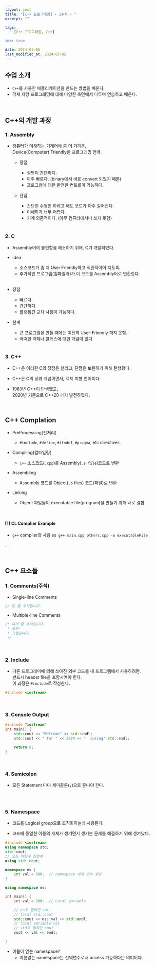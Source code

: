 ```yaml
---
layout: post
title: "[C++ 프로그래밍] - 1주차 - "
excerpt: ""

tags:
  - [C++ 프로그래밍, C++]

toc: true

date: 2024-03-05
last_modified_at: 2024-03-05
---
```

## 수업 소개
- `C++`를 사용한 애플리케이션을 만드는 방법을 배운다.
- 객체 지향 프로그래밍에 대해 다양한 측면에서 다루며 연습하고 배운다.

<br>

## C++의 개발 과정
### 1. Assembly
- 컴퓨터가 이해하는 기계어에 좀 더 가까운,  
Device(Computer) Friendly한 프로그래밍 언어.  

  - 장점 
    - 설명이 간단하다.
    - 아주 빠르다. (binary에서 바로 convert 되었기 때문)
    - 프로그램에 대한 완전한 컨트롤이 가능하다.  

  - 단점
    - 간단한 수행만 하려고 해도 코드가 아주 길어진다.  
    - 이해하기 너무 어렵다.
    - 기계 의존적이다. (아무 컴퓨터에서나 쓰지 못함)  

    <br>

### 2. C
- Assembly어의 불편함을 해소하기 위해, C가 개발되었다.  

- Idea
  - 소스코드가 좀 더 User Friendly하고 직관적이어 지도록.
  - 추가적인 프로그램(컴파일러)가 이 코드를 Assembly어로 변환한다.  
  <br>

- 장점
  - 빠르다.
  - 간단하다.
  - 플랫폼간 교차 사용이 가능하다.

- 한계
  - 큰 프로그램을 만들 때에는 여전히 User-Friendly 하지 못함.
  - 어떠한 객체나 클래스에 대한 개념이 없다.  

  <br>

### 3. C++
- C++은 이러한 C의 장점은 살리고, 단점은 보완하기 위해 탄생했다.

- C++은 C의 상위 개념이면서, 객체 지향 언어이다.

- 1983년 C++이 탄생했고,  
2020년 기준으로 C++20 까지 발전하였다.

<br>

## C++ Complation
- PreProcessing(전처리)
  - `#include`, `#define`, `#ifndef`, `#pragma`, etc directives.

- Compiling(컴파일링)
  - `C++` 소스코드(`.cpp`)를 Assembly(`.s file`)코드로 변환
    
- Assembling
  - Assembly 코드를 Object(`.o` files) 코드(파일)로 변환  

- Linking
  - Object 파일들이 executable file(program)을 만들기 위해 서로 결합  

<br>

#### [1] CL Complier Example
- `g++` compiler의 사용
`$$ g++ main.cpp others.cpp -o executableFile`

...

<br>

## C++ 요소들
### 1. Comments(주석)
- Single-line Comments
```c++
// 한 줄 주석입니다.
```

- Multiple-line Comments
```C++
/* 여러 줄 주석입니다.
 * 호우~
 * 그렇습니다.
 */
```

<br>

### 2. Include
- 다른 프로그래머에 의해 쓰여진 외부 코드를 내 프로그램에서 사용하려면,  
반드시 header file을 포함시켜야 한다.  
이 과정은 `#include`로 작성한다.  

```c++
#include <iostream>
```

<br>

### 3. Console Output

```c++
#include "iostream"
int main() {
    std::cout << "Welcome" << std::endl;
    std::cout << " for " << 2024 << "  spring" std::endl;

    return 0;
}
```

<br>

### 4. Semicolon
- 모든 Statement 마다 세미콜론(`;`)으로 끝나야 한다.

```c++
```

<br>

### 5. Namespace
- 코드를 Logical group으로 조직화하는데 사용된다.  

- 코드에 동일한 이름의 개체가 생기면서 생기는 문제를 해결하기 위해 생겨났다.  

```c++
#include <iostream>
using namespace std;
std::cout;
// 또는 이렇게 한번에
using std::cout;

namespace ns {
    int val = 500;  // namespace 내에 변수 생성
}

using namespace ns;

int main() {
    int val = 200;  // Local Variable

    // ns로 정의한 val
    // local std::cout
    std::cout << ns::val << std::endl;
    // local variable val
    // std로 정의한 cout
    cout << val << endl;

}
```

- 이름이 없는 namespace?
  - 이름없는 namespace는 전역변수로서 access 가능하다는 의미이다.

